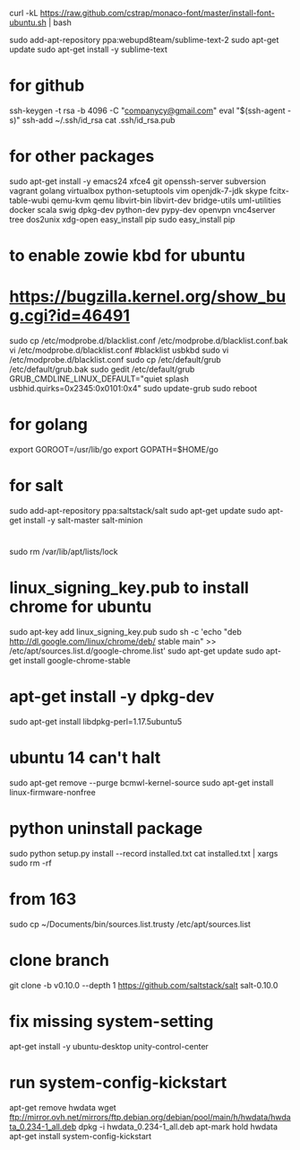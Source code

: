 curl -kL https://raw.github.com/cstrap/monaco-font/master/install-font-ubuntu.sh | bash

sudo add-apt-repository ppa:webupd8team/sublime-text-2
sudo apt-get update
sudo apt-get install -y sublime-text

# for github
ssh-keygen -t rsa -b 4096 -C "companycy@gmail.com"
eval "$(ssh-agent -s)"
ssh-add ~/.ssh/id_rsa
cat .ssh/id_rsa.pub 

# for other packages
sudo apt-get install -y emacs24 xfce4 git openssh-server subversion vagrant golang virtualbox python-setuptools vim  openjdk-7-jdk skype fcitx-table-wubi qemu-kvm qemu libvirt-bin libvirt-dev bridge-utils uml-utilities docker scala swig dpkg-dev python-dev pypy-dev  openvpn vnc4server tree dos2unix xdg-open
easy_install pip
sudo easy_install pip

# to enable zowie kbd for ubuntu
# https://bugzilla.kernel.org/show_bug.cgi?id=46491
sudo cp /etc/modprobe.d/blacklist.conf /etc/modprobe.d/blacklist.conf.bak
vi /etc/modprobe.d/blacklist.conf
#blacklist usbkbd
sudo vi /etc/modprobe.d/blacklist.conf
sudo cp  /etc/default/grub  /etc/default/grub.bak
sudo gedit /etc/default/grub
GRUB_CMDLINE_LINUX_DEFAULT="quiet splash usbhid.quirks=0x2345:0x0101:0x4"
sudo update-grub
sudo reboot

# for golang
export GOROOT=/usr/lib/go
export GOPATH=$HOME/go

# for salt
sudo add-apt-repository ppa:saltstack/salt
sudo apt-get update
sudo apt-get install -y salt-master salt-minion

# 
sudo rm /var/lib/apt/lists/lock

# linux_signing_key.pub to install chrome for ubuntu
sudo apt-key add linux_signing_key.pub
sudo sh -c 'echo "deb http://dl.google.com/linux/chrome/deb/ stable main" >> /etc/apt/sources.list.d/google-chrome.list'
sudo apt-get update
sudo apt-get install google-chrome-stable


# apt-get install -y dpkg-dev
sudo apt-get install libdpkg-perl=1.17.5ubuntu5

# ubuntu 14 can't halt
sudo apt-get remove --purge bcmwl-kernel-source
sudo apt-get install linux-firmware-nonfree

# python uninstall package
sudo python setup.py install --record installed.txt
cat installed.txt | xargs sudo rm -rf

# from 163
sudo cp ~/Documents/bin/sources.list.trusty /etc/apt/sources.list

# clone branch 
git clone  -b  v0.10.0 --depth 1  https://github.com/saltstack/salt salt-0.10.0


# fix missing system-setting
apt-get install -y ubuntu-desktop
unity-control-center

# run system-config-kickstart
apt-get remove hwdata
wget ftp://mirror.ovh.net/mirrors/ftp.debian.org/debian/pool/main/h/hwdata/hwdata_0.234-1_all.deb
dpkg -i hwdata_0.234-1_all.deb
apt-mark hold hwdata
apt-get install system-config-kickstart
